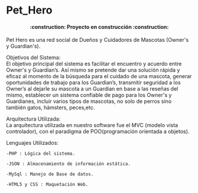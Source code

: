# Pet_Hero
<h4 align="center">
:construction: Proyecto en construcción :construction:
</h4>  

Pet Hero es una red social de Dueños y Cuidadores de Mascotas (Owner's y Guardian's).  
  
    
    
Objetivos del Sistema:  
El objetivo principal del sistema es facilitar el encuentro y acuerdo entre Owner's y Guardian’s. Así mismo se pretende dar una solución rápida y eficaz al momento de la búsqueda para el cuidado de una mascota, generar oportunidades de trabajo para los Guardian’s, transmitir seguridad a los Owner’s al dejarle su mascota a un Guardian en base a las reseñas del mismo, establecer un sistema confiable de pago para los Owner's y Guardianes, incluir varios tipos de mascotas, no solo de perros sino también gatos, hámsters, peces,etc.


Arquitectura Utilizada:  
La arquitectura utilizada en nuestro software fue el MVC (modelo vista controlador), con el paradigma de POO(programación orientada a objetos).	


Lenguajes Utilizados:  

	-PHP : Lógica del sistema.  
	
	-JSON : Almacenamiento de información estática.  
	
	-MySql : Manejo de Base de datos.  
	
	-HTML5 y CSS : Maquetación Web.

